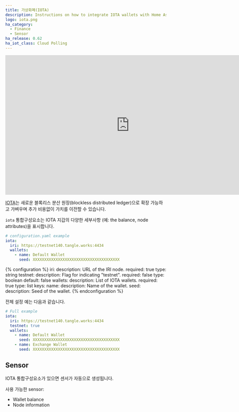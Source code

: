 ```yaml
---
title: 가상화폐(IOTA)
description: Instructions on how to integrate IOTA wallets with Home Assistant.
logo: iota.png
ha_category:
  - Finance
  - Sensor
ha_release: 0.62
ha_iot_class: Cloud Polling
---
```


<div class='videoWrapper'>
<iframe width="776" height="437" src="https://www.youtube.com/embed/ivWqqfzunhI" frameborder="0" allow="accelerometer; autoplay; encrypted-media; gyroscope; picture-in-picture" allowfullscreen></iframe>
</div>

[IOTA](https://iota.org/)는 새로운 블록리스 분산 원장(blockless distributed ledger)으로 확장 가능하고 가벼우며 추가 비용없이 가치를 이전할 수 있습니다.

`iota` 통합구성요소는 IOTA 지갑의 다양한 세부사항 (예: the balance, node attributes)을 표시합니다.

```yaml
# configuration.yaml example
iota:
  iri: https://testnet140.tangle.works:4434
  wallets:
    - name: Default Wallet
      seed: XXXXXXXXXXXXXXXXXXXXXXXXXXXXXXXXXXXXXX
```

{% configuration %}
iri:
  description: URL of the IRI node.
  required: true
  type: string
testnet:
  description: Flag for indicating "testnet".
  required: false
  type: boolean
  default: false
wallets:
  description: List of IOTA wallets.
  required: true
  type: list
  keys:
    name:
      description: Name of the wallet.
    seed:
      description: Seed of the wallet.
{% endconfiguration %}

전체 설정 예는 다음과 같습니다.

```yaml
# Full example
iota:
  iri: https://testnet140.tangle.works:4434
  testnet: true
  wallets:
    - name: Default Wallet
      seed: XXXXXXXXXXXXXXXXXXXXXXXXXXXXXXXXXXXXXX
    - name: Exchange Wallet
      seed: XXXXXXXXXXXXXXXXXXXXXXXXXXXXXXXXXXXXXX
```

## Sensor

IOTA 통합구성요소가 있으면 센서가 자동으로 생성됩니다.

사용 가능한 sensor:

- Wallet balance
- Node information
